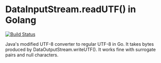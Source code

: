 DataInputStream.readUTF() in Golang
=====

[![Build Status](https://travis-ci.org/ValleZ/javautf.svg)](https://travis-ci.org/ValleZ/javautf)

Java's modified UTF-8 converter to regular UTF-8 in Go.
It takes bytes produced by DataOutputStream.writeUTF().
It works fine with surrogate pairs and null characters.
